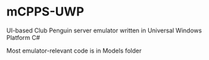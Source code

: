 # mCPPS-UWP
UI-based Club Penguin server emulator written in Universal Windows Platform C#

Most emulator-relevant code is in Models folder
